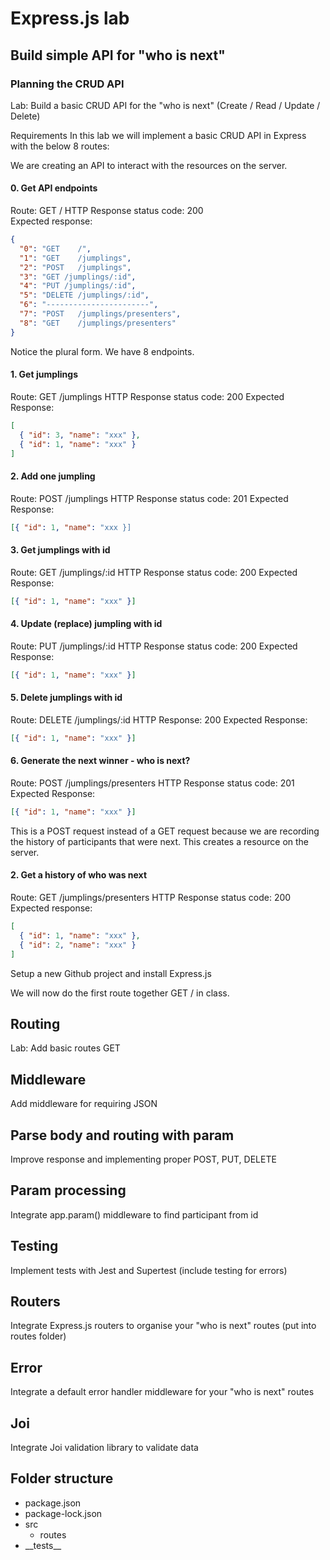 # Express.js lab

## Build simple API for "who is next"

### Planning the CRUD API

Lab: Build a basic CRUD API for the "who is next" (Create / Read / Update / Delete)

Requirements
In this lab we will implement a basic CRUD API in Express with the below 8 routes:

We are creating an API to interact with the resources on the server.

#### 0. Get API endpoints

Route: GET /
HTTP Response status code: 200  
Expected response:

```json
{
  "0": "GET    /",
  "1": "GET    /jumplings",
  "2": "POST   /jumplings",
  "3": "GET /jumplings/:id",
  "4": "PUT /jumplings/:id",
  "5": "DELETE /jumplings/:id",
  "6": "-----------------------",
  "7": "POST   /jumplings/presenters",
  "8": "GET    /jumplings/presenters"
}
```

Notice the plural form. We have 8 endpoints.

#### 1. Get jumplings

Route: GET /jumplings
HTTP Response status code: 200
Expected Response:

```json
[
  { "id": 3, "name": "xxx" },
  { "id": 1, "name": "xxx" }
]
```

#### 2. Add one jumpling

Route: POST /jumplings
HTTP Response status code: 201
Expected Response:

```json
[{ "id": 1, "name": "xxx }]
```

#### 3. Get jumplings with id

Route: GET /jumplings/:id
HTTP Response status code: 200
Expected Response:

```json
[{ "id": 1, "name": "xxx" }]
```

#### 4. Update (replace) jumpling with id

Route: PUT /jumplings/:id
HTTP Response status code: 200
Expected Response:

```json
[{ "id": 1, "name": "xxx" }]
```

#### 5. Delete jumplings with id

Route: DELETE /jumplings/:id
HTTP Response: 200
Expected Response:

```json
[{ "id": 1, "name": "xxx" }]
```

#### 6. Generate the next winner - who is next?

Route: POST /jumplings/presenters
HTTP Response status code: 201
Expected Response:

```json
[{ "id": 1, "name": "xxx" }]
```

This is a POST request instead of a GET request because we are recording the history of participants that were next. This creates a resource on the server.

#### 2. Get a history of who was next

Route: GET /jumplings/presenters
HTTP Response status code: 200  
Expected response:

```json
[
  { "id": 1, "name": "xxx" },
  { "id": 2, "name": "xxx" }
]
```

Setup a new Github project and install Express.js

We will now do the first route together GET / in class.

## Routing

Lab: Add basic routes GET

## Middleware

Add middleware for requiring JSON

## Parse body and routing with param

Improve response and implementing proper POST, PUT, DELETE

## Param processing

Integrate app.param() middleware to find participant from id

## Testing

Implement tests with Jest and Supertest (include testing for errors)

## Routers

Integrate Express.js routers to organise your "who is next" routes (put into routes folder)

## Error

Integrate a default error handler middleware for your "who is next" routes

## Joi

Integrate Joi validation library to validate data

## Folder structure

- package.json
- package-lock.json
- src
  - routes
- \_\_tests\_\_
